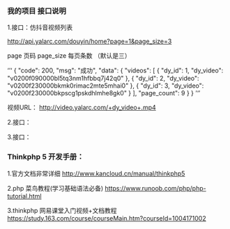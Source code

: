 ### 我的项目 接口说明

1.接口：仿抖音视频列表 

http://api.yalarc.com/douyin/home?page=1&page_size=3

page 页码
page_size 每页条数 （默认是三）

‘’‘
{
    "code": 200,
    "msg": "成功",
    "data": {
        "videos": [
            {
                "dy_id": 1,
                "dy_video": "v0200f090000bl5tq3nm1hfbbq7j42q0"
            },
            {
                "dy_id": 2,
                "dy_video": "v0200f230000bkmk0rimac2mte5mhai0"
            },
            {
                "dy_id": 3,
                "dy_video": "v0200f230000bkpscg1pskdhlmhe8gk0"
            }
        ],
        "page_count": 9
    }
}
’‘’

视频URL： http://video.yalarc.com/+dy_video+.mp4


2.接口：

3.接口：

### Thinkphp 5 开发手册：

1.官方文档非常详细   http://www.kancloud.cn/manual/thinkphp5

2.php 菜鸟教程(学习基础语法必备)  https://www.runoob.com/php/php-tutorial.html

3.thinkphp 网易课堂入门视频+文档教程  https://study.163.com/course/courseMain.htm?courseId=1004171002

